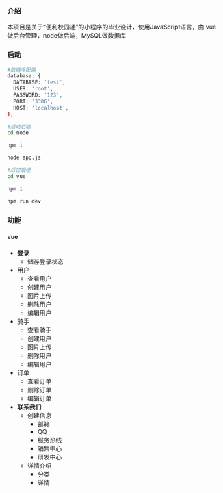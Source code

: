 ### 介绍
本项目是关于“便利校园通”的小程序的毕业设计，使用JavaScript语言，由 vue 做后台管理，node做后端，MySQL做数据库

### 启动

```bash
#数据库配置
database: {
  DATABASE: 'test',
  USER: 'root',
  PASSWORD: '123',
  PORT: '3306',
  HOST: 'localhost',
},

#启动后端
cd node

npm i

node app.js

#后台管理
cd vue

npm i 

npm run dev

```



### 功能

#### vue

- **登录**
  - 储存登录状态
- 用户
  - 查看用户
  - 创建用户
  - 图片上传
  - 删除用户
  - 编辑用户
- 骑手
  - 查看骑手
  - 创建用户
  - 图片上传
  - 删除用户
  - 编辑用户
- 订单
  - 查看订单
  - 删除订单
  - 编辑订单
- **联系我们**
  - 创建信息
    - 邮箱
    - QQ
    - 服务热线
    - 销售中心
    - 研发中心
  - 详情介绍
    - 分类
    - 详情





​	

